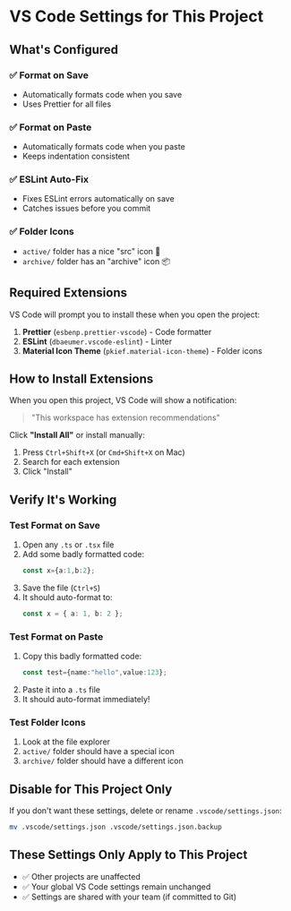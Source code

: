 # VS Code Settings for This Project

## What's Configured

### ✅ Format on Save
- Automatically formats code when you save
- Uses Prettier for all files

### ✅ Format on Paste
- Automatically formats code when you paste
- Keeps indentation consistent

### ✅ ESLint Auto-Fix
- Fixes ESLint errors automatically on save
- Catches issues before you commit

### ✅ Folder Icons
- `active/` folder has a nice "src" icon 📁
- `archive/` folder has an "archive" icon 📦

## Required Extensions

VS Code will prompt you to install these when you open the project:

1. **Prettier** (`esbenp.prettier-vscode`) - Code formatter
2. **ESLint** (`dbaeumer.vscode-eslint`) - Linter
3. **Material Icon Theme** (`pkief.material-icon-theme`) - Folder icons

## How to Install Extensions

When you open this project, VS Code will show a notification:

> "This workspace has extension recommendations"

Click **"Install All"** or install manually:

1. Press `Ctrl+Shift+X` (or `Cmd+Shift+X` on Mac)
2. Search for each extension
3. Click "Install"

## Verify It's Working

### Test Format on Save
1. Open any `.ts` or `.tsx` file
2. Add some badly formatted code:
   ```typescript
   const x={a:1,b:2};
   ```
3. Save the file (`Ctrl+S`)
4. It should auto-format to:
   ```typescript
   const x = { a: 1, b: 2 };
   ```

### Test Format on Paste
1. Copy this badly formatted code:
   ```typescript
   const test={name:"hello",value:123};
   ```
2. Paste it into a `.ts` file
3. It should auto-format immediately!

### Test Folder Icons
1. Look at the file explorer
2. `active/` folder should have a special icon
3. `archive/` folder should have a different icon

## Disable for This Project Only

If you don't want these settings, delete or rename `.vscode/settings.json`:

```bash
mv .vscode/settings.json .vscode/settings.json.backup
```

## These Settings Only Apply to This Project

- ✅ Other projects are unaffected
- ✅ Your global VS Code settings remain unchanged
- ✅ Settings are shared with your team (if committed to Git)

